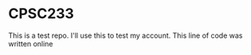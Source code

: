 # CPSC233
This is a test repo. I'll use this to test my account.
This line of code was written online
